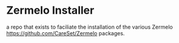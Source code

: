 # Zermelo Installer
a repo that exists to faciliate the installation of the various Zermelo https://github.com/CareSet/Zermelo  packages.
